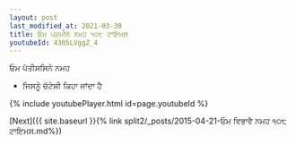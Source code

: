 ```yaml
---
layout: post
last_modified_at: 2021-03-30
title: ਓਮ ਪਦਮੀਨੇ ਨਮਹ ੧੦੮ ਟਾਇਮਸ
youtubeId: 4305LVggZ_4
---
```

 
 
 ਓਮ ਪੱਤੀਸਸਿਨੇ ਨਮਹ  
 
 -  ਜਿਸਨੂੰ ਚੱਟੇਸੀ ਕਿਹਾ ਜਾਂਦਾ ਹੈ 
 
  
 
  
 
 
 
 
 
 


{% include youtubePlayer.html id=page.youtubeId %}
 
[Next]({{ site.baseurl }}{% link  split2/_posts/2015-04-21-ਓਮ ਵਿਭਾਵੈ ਨਮਹ ੧੦੮ ਟਾਇਮਸ.md%})
 
